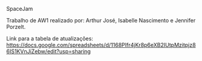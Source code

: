 SpaceJam

Trabalho de AW1 realizado por: Arthur José, Isabelle Nascimento e Jennifer Porzelt.

Link para a tabela de atualizações: https://docs.google.com/spreadsheets/d/1168PIfr4jKr8p6eXB2IUtpMzitpjz86IS1KVnJiZebw/edit?usp=sharing
